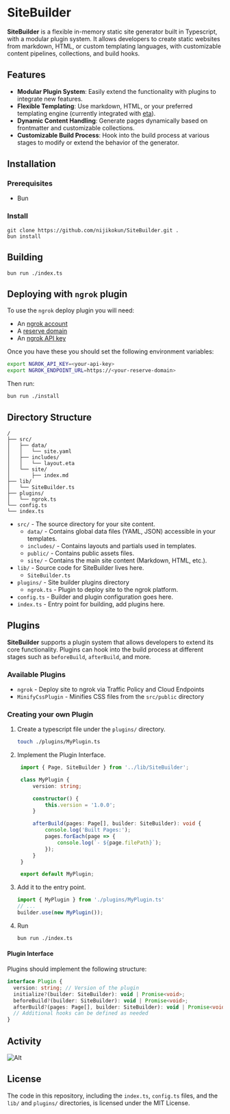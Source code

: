 # SiteBuilder

**SiteBuilder** is a flexible in-memory static site generator built in Typescript, with a modular plugin system. It allows developers to create static websites from markdown, HTML, or custom templating languages, with customizable content pipelines, collections, and build hooks.

## Features

- **Modular Plugin System**: Easily extend the functionality with plugins to integrate new features.
- **Flexible Templating**: Use markdown, HTML, or your preferred templating engine (currently integrated with [eta](https://eta.js.org/)).
- **Dynamic Content Handling**: Generate pages dynamically based on frontmatter and customizable collections.
- **Customizable Build Process**: Hook into the build process at various stages to modify or extend the behavior of the generator.

## Installation
### Prerequisites
- Bun

### Install

```
git clone https://github.com/nijikokun/SiteBuilder.git .
bun install
```

## Building

```
bun run ./index.ts
```

## Deploying with `ngrok` plugin

To use the `ngrok` deploy plugin you will need:

- An [ngrok account](https://dashboard.ngrok.com/)
- A [reserve domain](https://dashboard.ngrok.com/domains/new)
- An [ngrok API key](https://dashboard.ngrok.com/api-keys/new)

Once you have these you should set the following environment variables:

```bash
export NGROK_API_KEY=<your-api-key>
export NGROK_ENDPOINT_URL=https://<your-reserve-domain>
```

Then run:

```bash
bun run ./install
```

## Directory Structure

```
/
├── src/
│   ├── data/
│   │   └── site.yaml
│   ├── includes/
│   │   └── layout.eta
│   └── site/
│       ├── index.md
├── lib/
│   └── SiteBuilder.ts
├── plugins/
│   └── ngrok.ts
└── config.ts
└── index.ts
```

- `src/` - The source directory for your site content.
  - `data/` - Contains global data files (YAML, JSON) accessible in your templates.
  - `includes/` - Contains layouts and partials used in templates.
  - `public/` - Contains public assets files.
  - `site/` - Contains the main site content (Markdown, HTML, etc.).
- `lib/` - Source code for SiteBuilder lives here.
  - `SiteBuilder.ts` 
- `plugins/` - Site builder plugins directory
  - `ngrok.ts` - Plugin to deploy site to the ngrok platform.
- `config.ts` - Builder and plugin configuration goes here.
- `index.ts` - Entry point for building, add plugins here.

## Plugins

**SiteBuilder** supports a plugin system that allows developers to extend its core functionality. Plugins can hook into the build process at different stages such as `beforeBuild`, `afterBuild`, and more.

### Available Plugins

- `ngrok` - Deploy site to ngrok via Traffic Policy and Cloud Endpoints
- `MinifyCssPlugin` - Minifies CSS files from the `src/public` directory

### Creating your own Plugin

1. Create a typescript file under the `plugins/` directory.
   ```bash
   touch ./plugins/MyPlugin.ts
   ```
2. Implement the Plugin Interface.
   ```typescript
    import { Page, SiteBuilder } from '../lib/SiteBuilder';

    class MyPlugin {
        version: string;

        constructor() {
            this.version = '1.0.0';
        }

        afterBuild(pages: Page[], builder: SiteBuilder): void {
            console.log('Built Pages:');
            pages.forEach(page => {
                console.log(`- ${page.filePath}`);
            });
        }
    }

    export default MyPlugin;
   ```
3. Add it to the entry point.
   ```typescript
   import { MyPlugin } from './plugins/MyPlugin.ts'
   // ...
   builder.use(new MyPlugin());
   ```
4. Run
   ```bash
   bun run ./index.ts
   ```

#### Plugin Interface

Plugins should implement the following structure:

```typescript
interface Plugin {
  version: string; // Version of the plugin
  initialize?(builder: SiteBuilder): void | Promise<void>;
  beforeBuild?(builder: SiteBuilder): void | Promise<void>;
  afterBuild?(pages: Page[], builder: SiteBuilder): void | Promise<void>;
  // Additional hooks can be defined as needed
}
```

## Activity
![Alt](https://repobeats.axiom.co/api/embed/a864ff7bdf9351fd4f23bd0aafad8e6e229799d1.svg "Repobeats analytics image")


## License

The code in this repository, including the `index.ts`, `config.ts` files, and the `lib/` and `plugins/` directories, is licensed under the MIT License.